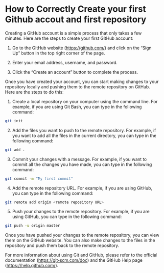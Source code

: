 # How to Correctly Create your first Github accout and first repository

Creating a GitHub account is a simple process that only takes a few minutes. Here are the steps to create your first GitHub account:

1. Go to the GitHub website (<https://github.com/>) and click on the “Sign Up” button in the top right corner of the page.

2. Enter your email address, username, and password.

3. Click the “Create an account” button to complete the process.

Once you have created your account, you can start making changes to your repository locally and pushing them to the remote repository on GitHub. Here are the steps to do this:

1. Create a local repository on your computer using the command line. For example, if you are using Git Bash, you can type in the following command:

```bash
git init
```

2. Add the files you want to push to the remote repository. For example, if you want to add all the files in the current directory, you can type in the following command:

```bash
git add .
```

3. Commit your changes with a message. For example, if you want to commit all the changes you have made, you can type in the following command:

```bash
git commit -m "My first commit"
```

4. Add the remote repository URL. For example, if you are using GitHub, you can type in the following command:

```bash
git remote add origin <remote repository URL>
```

5. Push your changes to the remote repository. For example, if you are using GitHub, you can type in the following command:

```bash
git push -u origin master
```

Once you have pushed your changes to the remote repository, you can view them on the GitHub website. You can also make changes to the files in the repository and push them back to the remote repository.

For more information about using Git and GitHub, please refer to the official documentation (<https://git-scm.com/doc>) and the GitHub Help page (<https://help.github.com/>).
